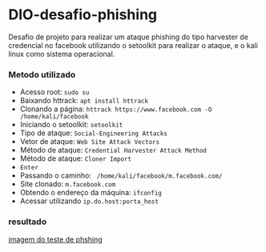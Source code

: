 # DIO-desafio-phishing

Desafio de projeto para realizar um ataque phishing do tipo harvester de credencial no facebook utilizando o setoolkit para realizar o ataque, e o kali linux como sistema operacional.

### Metodo utilizado

- Acesso root: ``` sudo su ```
- Baixando httrack: ```apt install httrack```
- Clonando a página: ```httrack https://www.facebook.com -O /home/kali/facebook ```
- Iniciando o setoolkit: ``` setoolkit ```
- Tipo de ataque: ``` Social-Engineering Attacks ```
- Vetor de ataque: ``` Web Site Attack Vectors ```
- Método de ataque: ```Credential Harvester Attack Method ```
- Método de ataque: ``` Cloner Import ```
- ```Enter```
- Passando o caminho: ``` /home/kali/facebook/m.facebook.com/```
- Site clonado: ```m.facebook.com```
- Obtendo o endereço da máquina: ``` ifconfig ```
- Acessar utilizando ```ip.do.host:porta_host```

### resultado

[imagem do teste de phshing](diophishing.png)
